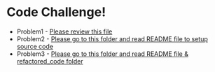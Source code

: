 # Code Challenge!

- Problem1 - [Please review this file](https://github.com/tuannguyen1702/Nguyen-Quoc-Tuan/blob/main/src/problem1/index.js)
- Problem2 - [Please go to this folder and read README file to setup source code](https://github.com/tuannguyen1702/Nguyen-Quoc-Tuan/blob/main/src/problem2)
- Problem3 - [Please go to this folder and read README file & refactored_code folder](https://github.com/tuannguyen1702/Nguyen-Quoc-Tuan/blob/main/src/problem3)
